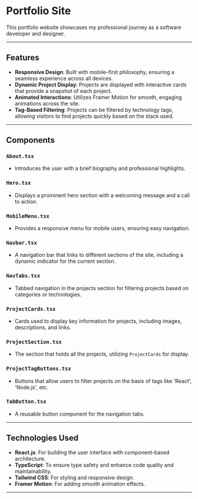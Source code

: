 # Portfolio Site

This portfolio website showcases my professional journey as a software developer and designer.

---

## Features

- **Responsive Design**: Built with mobile-first philosophy, ensuring a seamless experience across all devices.
- **Dynamic Project Display**: Projects are displayed with interactive cards that provide a snapshot of each project.
- **Animated Interactions**: Utilizes Framer Motion for smooth, engaging animations across the site.
- **Tag-Based Filtering**: Projects can be filtered by technology tags, allowing visitors to find projects quickly based on the stack used.

---

## Components

### `About.tsx`

- Introduces the user with a brief biography and professional highlights.

### `Hero.tsx`

- Displays a prominent hero section with a welcoming message and a call to action.

### `MobileMenu.tsx`

- Provides a responsive menu for mobile users, ensuring easy navigation.

### `Navbar.tsx`

- A navigation bar that links to different sections of the site, including a dynamic indicator for the current section.

### `NavTabs.tsx`

- Tabbed navigation in the projects section for filtering projects based on categories or technologies.

### `ProjectCards.tsx`

- Cards used to display key information for projects, including images, descriptions, and links.

### `ProjectSection.tsx`

- The section that holds all the projects, utilizing `ProjectCards` for display.

### `ProjectTagButtons.tsx`

- Buttons that allow users to filter projects on the basis of tags like 'React', 'Node.js', etc.

### `TabButton.tsx`

- A reusable button component for the navigation tabs.

---

## Technologies Used

- **React.js**: For building the user interface with component-based architecture.
- **TypeScript**: To ensure type safety and enhance code quality and maintainability.
- **Tailwind CSS**: For styling and responsive design.
- **Framer Motion**: For adding smooth animation effects.

---
